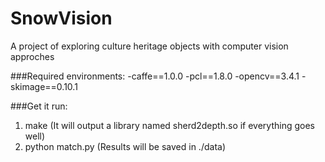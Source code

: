 # SnowVision
A project of exploring culture heritage objects with computer vision approches

###Required environments:
-caffe==1.0.0
-pcl==1.8.0
-opencv==3.4.1
-skimage==0.10.1

###Get it run:
1. make (It will output a library named sherd2depth.so if everything goes well)
2. python match.py (Results will be saved in ./data)

